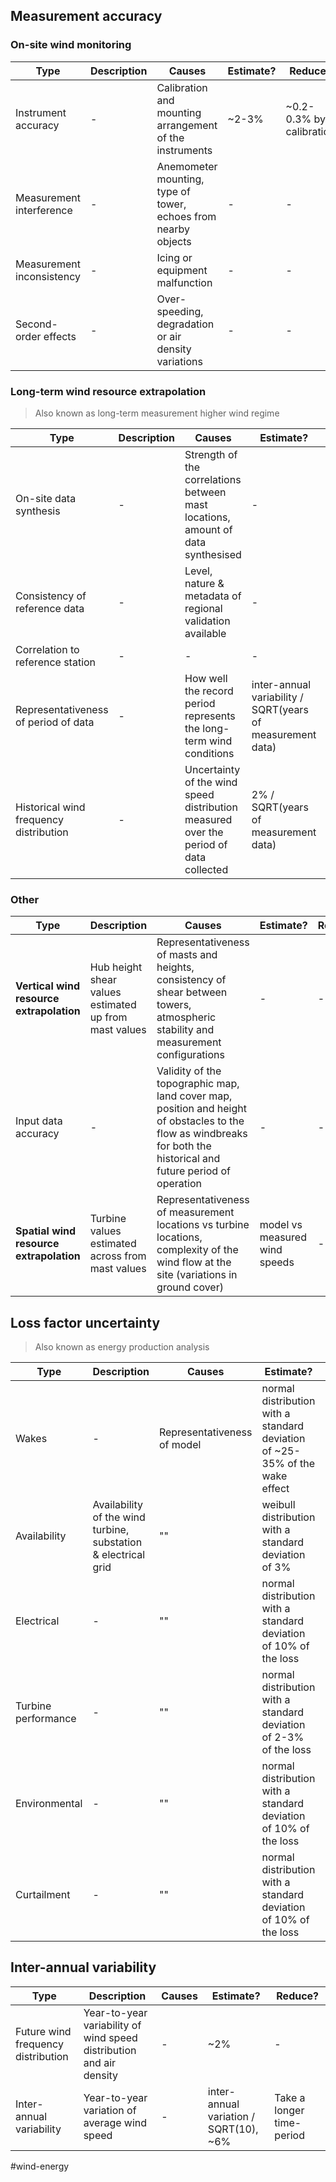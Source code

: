 ## Measurement accuracy

### **On-site wind monitoring**

| Type | Description | Causes | Estimate? | Reduce? |
| --- | --- | --- | --- | --- |
| Instrument accuracy | - | Calibration and mounting arrangement of the instruments | ~2-3% | ~0.2-0.3% by calibration  |
| Measurement interference | - | Anemometer mounting,  type of tower, echoes from nearby objects | - | - |
| Measurement inconsistency | - | Icing or equipment malfunction | - | - |
| Second-order effects | - | Over-speeding, degradation or air density variations | - | - |

### **Long-term wind resource extrapolation**

> Also known as long-term measurement higher wind regime

| Type | Description | Causes | Estimate? | Reduce? |
| --- | --- | --- | --- | --- |
| On-site data synthesis | - | Strength of the correlations between mast locations, amount of data synthesised | - | - |
| Consistency of reference data | - | Level, nature & metadata of regional validation available | - | - |
| Correlation to reference station | - | - | - | - |
| Representativeness of period of data | - | How well the record period represents the long-term wind conditions | inter-annual variability / SQRT(years of measurement data) | - |
| Historical wind frequency distribution | - | Uncertainty of the wind speed distribution measured over the period of data collected | 2% / SQRT(years of measurement data) | - |

### Other

| Type | Description | Causes | Estimate? | Reduce? |
| --- | --- | --- | --- | --- |
| **Vertical wind resource extrapolation** | Hub height shear values estimated up from mast values | Representativeness of masts and heights, consistency of shear between towers, atmospheric stability and measurement configurations | - | - |
| Input data accuracy | - | Validity of the topographic map, land cover map, position and height of obstacles to the flow as windbreaks for both the historical and future period of operation | - | - |
| **Spatial wind resource extrapolation** | Turbine values estimated across from mast values |  Representativeness of measurement locations vs turbine locations, complexity of the wind flow at the site (variations in ground cover) | model vs measured wind speeds | - | 

## **Loss factor uncertainty**

> Also known as energy production analysis

| Type | Description | Causes | Estimate? | Reduce? |
| --- | --- | --- | --- | --- |
| Wakes | - | Representativeness of model | normal distribution with a standard deviation of ~25-35% of the wake effect | - |
| Availability | Availability of the wind turbine, substation & electrical grid | "" | weibull distribution with a standard deviation of 3% | - |
| Electrical | - | "" | normal distribution with a standard deviation of 10% of the loss | - |
| Turbine performance | - | "" | normal distribution with a standard deviation of 2-3% of the loss | - |
| Environmental | - | "" | normal distribution with a standard deviation of 10% of the loss | - |
| Curtailment | - | "" | normal distribution with a standard deviation of 10% of the loss | - |

## **Inter-annual variability**

| Type | Description | Causes | Estimate? | Reduce? |
| --- | --- | --- | --- | --- |
| Future wind frequency distribution  | Year-to-year variability of wind speed distribution and air density | - | ~2% | - |
| Inter-annual variability | Year-to-year variation of average wind speed | - | inter-annual variation / SQRT(10), ~6% | Take a longer time-period |


#wind-energy
